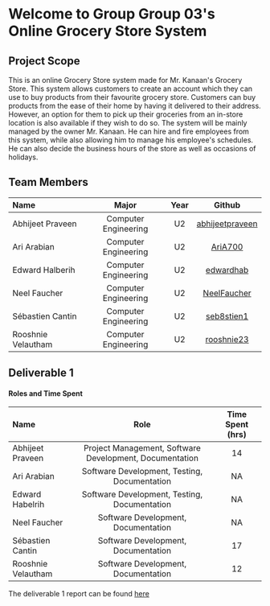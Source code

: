# Welcome to Group Group 03's Online Grocery Store System
## Project Scope
This is an online Grocery Store system made for Mr. Kanaan's Grocery Store. This system allows customers to create an account which they can use to buy products from their favourite grocery store. 
Customers can buy products from the ease of their home by having it delivered to their address. However, an option for them to pick up their groceries from 
an in-store location is also available if they wish to do so. The system will be mainly managed by the owner Mr. Kanaan. He can hire and fire employees from this system, while also allowing him to manage his employee's schedules. 
He can also decide the business hours of the store as well as occasions of holidays. 

## Team Members 
| Name| Major| Year |Github|
| :--- |:---: |:---: | :---:| 
|Abhijeet Praveen | Computer Engineering|U2| [abhijeetpraveen](https://github.com/abhijeetpraveen)|
|Ari Arabian | Computer Engineering| U2|[AriA700](https://github.com/AriA700)|
|Edward Halberih     | Computer Engineering| U2|[edwardhab](https://github.com/edwardhab)|
|Neel Faucher | Computer Engineering| U2|[NeelFaucher](https://github.com/NeelFaucher)|
|Sébastien Cantin    | Computer Engineering | U2 |[seb8stien1](https://github.com/seb8stien1)|
|Rooshnie Velautham    | Computer Engineering| U2|[rooshnie23](https://github.com/rooshnie23)|

## Deliverable 1 

#### Roles and Time Spent
| Name| Role |Time Spent (hrs)|
| :--- |:---: |:---: |
|Abhijeet Praveen | Project Management, Software Development, Documentation|14| 
|Ari Arabian | Software Development, Testing, Documentation| NA|
|Edward Habelrih| Software Development, Testing, Documentation| NA|
|Neel Faucher |Software Development, Documentation| NA|
|Sébastien Cantin| Software Development, Documentation | 17|
|Rooshnie Velautham| Software Development, Documentation| 12|

The deliverable 1 report can be found [here](https://github.com/McGill-ECSE321-Winter2022/project-group-group-03/wiki/Deliverable-1-Report)
